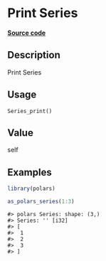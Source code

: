

# Print Series

[**Source code**](https://github.com/pola-rs/r-polars/tree/d562252dbb77de7e06ca3e6150d74a2c709763bc/R/series__series.R#L359)

## Description

Print Series

## Usage

<pre><code class='language-R'>Series_print()
</code></pre>

## Value

self

## Examples

``` r
library(polars)

as_polars_series(1:3)
```

    #> polars Series: shape: (3,)
    #> Series: '' [i32]
    #> [
    #>  1
    #>  2
    #>  3
    #> ]
